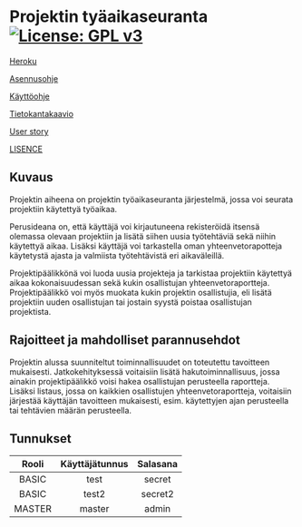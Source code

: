 # Projektin tyäaikaseuranta [![License: GPL v3](https://img.shields.io/badge/License-GPLv3-orange.svg)](https://www.gnu.org/licenses/gpl-3.0.en.html)

[Heroku](https://tsoha-py-tyoaikaseuranta.herokuapp.com/)

[Asennusohje](https://github.com/lchz/projektin-tyoaikaseuranta/blob/master/documentation/installation.md)

[Käyttöohje](https://github.com/lchz/projektin-tyoaikaseuranta/blob/master/documentation/manual.md)

[Tietokantakaavio](https://github.com/lchz/projektin-tyoaikaseuranta/blob/master/documentation/tietokantakaavio.png)

[User story](https://github.com/lchz/projektin-tyoaikaseuranta/blob/master/documentation/User_stories.md)

[LISENCE](https://github.com/lchz/projektin-tyoaikaseuranta/blob/master/LICENSE)

## Kuvaus

Projektin aiheena on projektin työaikaseuranta järjestelmä, jossa voi seurata projektiin käytettyä työaikaa.

Perusideana on, että käyttäjä voi kirjautuneena rekisteröidä itsensä olemassa olevaan projektiin ja lisätä siihen uusia työtehtäviä sekä niihin käytettyä aikaa. Lisäksi käyttäjä voi tarkastella oman yhteenvetorapotteja käytetystä ajasta ja valmiista työtehtävistä eri aikaväleillä.

Projektipäälikkönä voi luoda uusia projekteja ja tarkistaa projektiin käytettyä aikaa kokonaisuudessan sekä kukin osallistujan yhteenvetoraportteja. Projektipäälikkö voi myös muokata kukin projektin osallistujia, eli lisätä projektiin uuden osallistujan tai jostain syystä poistaa osallistujan projektista.

## Rajoitteet ja mahdolliset parannusehdot
Projektin alussa suunniteltut toiminnallisuudet on toteutettu tavoitteen mukaisesti. Jatkokehityksessä voitaisiin lisätä hakutoiminnallisuus, jossa ainakin projektipäälikkö voisi hakea osallistujan perusteella raportteja. Lisäksi listaus, jossa on kaikkien osallistujen yhteenvetoraportteja, voitaisiin järjestää käyttäjän tavoitteen mukaisesti, esim. käytettyjen ajan perusteella tai tehtävien määrän perusteella.

## Tunnukset

|Rooli  | Käyttäjätunnus | Salasana  |
|:-----:|:--------------:|:---------:|
|BASIC  |    test        | secret    |
|BASIC  |    test2       | secret2   |
|MASTER |    master      | admin     |

